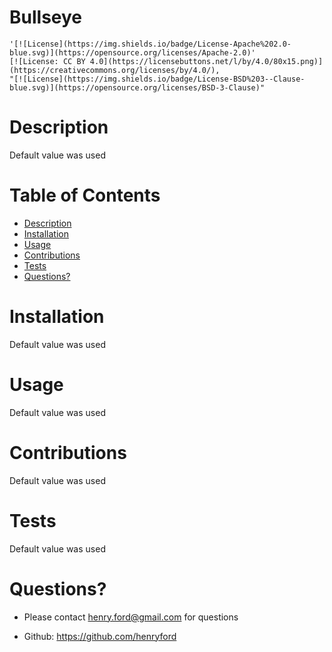 # Bullseye

  
    '[![License](https://img.shields.io/badge/License-Apache%202.0-blue.svg)](https://opensource.org/licenses/Apache-2.0)'
    [![License: CC BY 4.0](https://licensebuttons.net/l/by/4.0/80x15.png)](https://creativecommons.org/licenses/by/4.0/),
    "[![License](https://img.shields.io/badge/License-BSD%203--Clause-blue.svg)](https://opensource.org/licenses/BSD-3-Clause)"
    
  
  # Description
  Default value was used

  # Table of Contents
  - [Description](#Description)
  - [Installation](#Installation)
  - [Usage](#Usage)
  - [Contributions](#Contributions)
  - [Tests](#Tests)
  - [Questions?](#Questions?)


  # Installation
  Default value was used

  # Usage
  Default value was used

  # Contributions
  Default value was used

  # Tests
  Default value was used

  # Questions?
  - Please contact henry.ford@gmail.com for questions

  - Github: https://github.com/henryford


  

